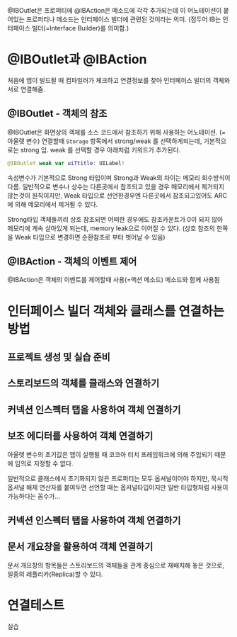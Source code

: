 @IBOutlet은 프로퍼티에
@IBAction은 메소드에
각각 추가되는데 이 어노테이션이 붙어있는 프로퍼티나 메소드는 인터페이스 빌더에 관련된 것이라는 의미.
(접두어 IB는 인터페이스 빌더(=Interface Builder)를 의미함.)

# @IBOutlet과 @IBAction

처음에 앱이 빌드될 때 컴파일러가 체크하고 연결정보를 찾아 인터페이스 빌더의 객체와 서로 연결해줌.

## @IBOutlet - 객체의 참조

@IBOutlet은 화면상의 객체를 소스 코드에서 참조하기 위해 사용하는 어노테이션. (=아울렛 변수)
연결할때 `Storage` 항목에서 strong/weak 를 선택하게되는데, 기본적으로는 strong 임.
weak 를 선택할 경우 아래처럼 키워드가 추가된다.

```swift
@IBOutlet weak var uiTtitle: UILabel!

```

속성변수가 기본적으로 Strong 타입이며 Strong과 Weak의 차이는 메모리 회수방식이 다름.
일반적으로 변수나 상수는 다른곳에서 참조되고 있을 경우 메모리에서 제거되지 않는것이 원칙이지만, Weak 타입으로 선언한경우엔 다른곳에서 참조되고있어도 ARC에 의해 메모리에서 제거될 수 있다.

Strong타입 객체들끼리 상호 참조되면 어떠한 경우에도 참조카운트가 0이 되지 않아 메모리에 계속 살아있게 되는데, memory leak으로 이어질 수 있다. (상호 참조의 한쪽을 Weak 타입으로 변경하면 순환참조로 부터 벗어날 수 있음)

## @IBAction - 객체의 이벤트 제어

@IBAction은 객체의 이벤트를 제어할때 사용(=액션 메소드)
메소드와 함께 사용됨

# 인터페이스 빌더 객체와 클래스를 연결하는 방법

## 프로젝트 생성 및 실습 준비

## 스토리보드의 객체를 클래스와 연결하기

## 커넥션 인스펙터 탭을 사용하여 객체 연결하기

## 보조 에디터를 사용하여 객체 연결하기

아울렛 변수의 초기값은 앱이 실행될 때 코코아 터치 프레임워크에 의해 주입되기 때문에 임의로 지정할 수 없다.

일반적으로 클래스에서 초기화되지 않은 프로퍼티는 모두 옵셔널이어야 하지만, 묵시적 옵셔널 해제 연산자를 붙여두면 선언할 때는 옵셔널타입이지만 일반 타입형처럼 사용이 가능하다는 꼼수가...

## 커넥션 인스펙터 탭을 사용하여 객체 연결하기

## 문서 개요창을 활용하여 객체 연결하기

문서 개요창의 항목들은 스토리보드의 객체들을 관계 중심으로 재배치해 놓은 것으로, 일종의 레플리카(Replica)할 수 있다.

# 연결테스트

실습
